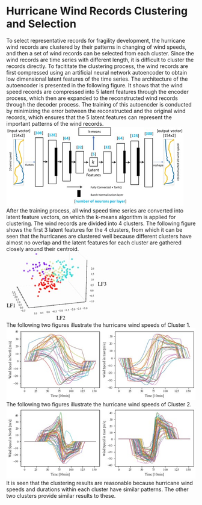 # Hurricane Wind Records Clustering and Selection
To select representative records for fragility development, the hurricane wind records are clustered by their patterns in changing of wind speeds, and then a set of wind records can be selected from each cluster. Since the wind records are time series with different length, it is difficult to cluster the records directly. To facititate the clustering process, the wind records are first compressed using an artificial neural network autoencoder to obtain low dimensional latent features of the time series. The architecture of the autoencoder is presented in the following figure. It shows that the wind speed records are compressed into 5 latent features through the encoder process, which then are expanded to the reconstructed wind records through the decoder process. The training of this autoencder is conducted by minimizing the error between the reconstructed and the original wind records, which ensures that the 5 latent features can represent the important patterns of the wind records.  
![Alt text](/assets/Figure1.jpg)  
After the training process, all wind speed time series are converted into latent feature vectors, on which the k-means algorithm is applied for clustering. The wind records are divided into 4 clusters. The following figure shows the first 3 latent features for the 4 clusters, from which it can be seen that the hurricanes are clustered well because different clusters have almost no overlap and the latent features for each cluster are gathered closely around their centroid.  
![Alt text](/assets/Figure2.jpg)  
The following two figures illustrate the hurricane wind speeds of Cluster 1.  
![Alt text](/assets/Figure3.jpg)  
The following two figures illustrate the hurricane wind speeds of Cluster 2.  
![Alt text](/assets/Figure4.jpg)  
It is seen that the clustering results are reasonable because hurricane wind speeds and durations within each cluster have similar patterns. The other two clusters provide similar results to these.